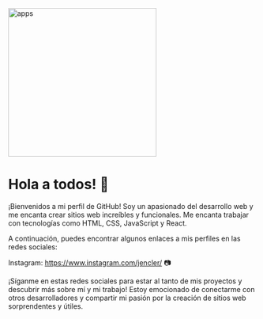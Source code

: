 <img alt="apps" src="https://lh3.googleusercontent.com/PdqSkrgVo19Nxnm2V8RGroEHaF486Saq7EE1jKgU46tgkZCEPexv2B6OwAVq1JDMK3_BwCTbG2AAPUmqP_OKuttzhwbffuN3N6eCLAAl_RBisyC6m3dHXXvAUHMrf2M8OYOjoM0XFrFwh2mQewO0Qlk_0JNCUKwWT5GEAAS8IKkqGVgm0YMbVHnGvp7rlv1Lkj7kaH79GWWY6qUilOe3pupFUqQqqguUZ9ihjb4YANwO8UAGuHparwVxF-0Uzh1TvB5H7CU2ye4Q6OAb2PN7vWfAdNUF1kstEEQFzOgR9qz7YyKNzrCJApfgb7YaHfXzZhXXRwmL9YY2D0PQ9ZG0yPuVYNZHBeaBB_qxHwY2_bLafHX4dbUfRBOO3GGd6CZ_Hu7zqAkWjFRXYJzTvM5GN1CXLck2gQfLP_qlnvvrQthIkO1HgwHCrjvEnMP5fznlEW9HcXtz3tdalNxrMbCELQdoKsZjbk3po7Rq-1Z9qi6neIcISEjhjD4ik2eg9_AmyzIWQXrsdQfYAaGA5aYclT0B7FTN78M4Akvml8N7cZlnbG9UScGNLOpG6JiJAuL91eAeJF8Gmco9dRoxtvuSEFZ2W_Xrw-wO7GXwA9Y3j75Of8bG1w4J1stS5wwkYe4iLwQBWxENa-drJxF33hlJ0ddZrCC8ZtQpH3ycTrnWOkLD43MwRJ0aBzwwIpJ0LB-52kiYe_9JzYxF05kiBb9ZqvuPrvQtoz3-0bRDJY5ORbhKse8bMANLARHNmdy_kO8NwwR7HPqsm3VlBMxRaK0DpZQJ55inSg8c9LMkjPGMUIhQeOucf9stEJqe4_xOWqUMf-edRNjwssAXmPTaPMOXAsOdRBuyXYNd9J-Agk4XkXBw4Ez6MCAIzcNbwgJ_-VSl9vThdz7j7swqPZOBnYPMU26ZfkE3jCOv2m21-NLi6IC6DKNQARoJ1za8HSHB0Ebz-A_uigi5LgTeWk2TM4oZDgdJCekqJMvhQSrL6HYkG1u4Y2n7Q17HKQ8=w995-h995-s-no?authuser=0" width="300" />

# Hola a todos! 👋 


¡Bienvenidos a mi perfil de GitHub! Soy un apasionado del desarrollo web y me encanta crear sitios web increíbles y funcionales. Me encanta trabajar con tecnologías como HTML, CSS, JavaScript y React.

A continuación, puedes encontrar algunos enlaces a mis perfiles en las redes sociales:

Instagram: https://www.instagram.com/jencler/ 📷

¡Síganme en estas redes sociales para estar al tanto de mis proyectos y descubrir más sobre mí y mi trabajo! Estoy emocionado de conectarme con otros desarrolladores y compartir mi pasión por la creación de sitios web sorprendentes y útiles.
